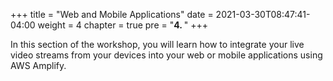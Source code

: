 +++
title = "Web and Mobile Applications"
date = 2021-03-30T08:47:41-04:00
weight = 4
chapter = true
pre = "<b>4. </b>"
+++

In this section of the workshop, you will learn how to integrate your live video streams from your devices into your web or mobile applications using AWS Amplify. 
